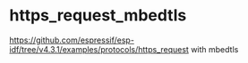 # https_request_mbedtls
https://github.com/espressif/esp-idf/tree/v4.3.1/examples/protocols/https_request with mbedtls
